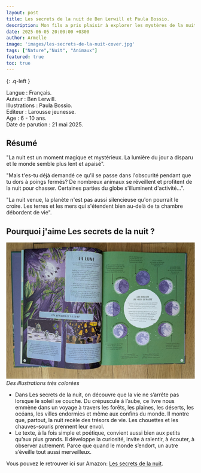 ```yaml
---
layout: post
title: Les secrets de la nuit de Ben Lerwill et Paula Bossio.
description: Mon fils a pris plaisir à explorer les mystères de la nuit et à découvrir la vie discrète qui s’y cache.
date: 2025-06-05 20:00:00 +0300
author: Armelle
image: 'images/les-secrets-de-la-nuit-cover.jpg'
tags: ["Nature","Nuit", "Animaux"]
featured: true
toc: true
---
```


{: .q-left }

Langue : Français.             
Auteur : Ben Lerwill.   
Illustrations : Paula Bossio.   
Editeur : Larousse jeunesse.           
Age : 6 - 10 ans.                     
Date de parution : 21 mai 2025.    

## Résumé

"La nuit est un moment magique et mystérieux. La lumière du jour a disparu et le monde semble plus lent et apaisé".

"Mais t'es-tu déjà demandé ce qu'il se passe dans l'obscurité pendant que tu dors à poings fermés? De nombreux animaux se réveillent et profitent de la nuit pour chasser. Certaines parties du globe s'illuminent d'activité...".

"La nuit venue, la planète n'est pas aussi silencieuse qu'on pourrait le croire. Les terres et les mers qui s'étendent bien au-delà de ta chambre débordent de vie".

## Pourquoi j'aime Les secrets de la nuit ?

![Des illustrations très colorées](images/les-secrets-de-la-nuit-int.jpg)
*Des illustrations très colorées*
- Dans Les secrets de la nuit, on découvre que la vie ne s’arrête pas lorsque le soleil se couche. Du crépuscule à l’aube, ce livre nous emmène dans un voyage à travers les forêts, les plaines, les déserts, les océans, les villes endormies et même aux confins du monde. Il montre que, partout, la nuit recèle des trésors de vie. Les chouettes et les chauves-souris prennent leur envol. 
- Le texte, à la fois simple et poétique, convient aussi bien aux petits qu’aux plus grands. Il développe la curiosité, invite à ralentir, à écouter, à observer autrement. Parce que quand le monde s’endort, un autre s’éveille tout aussi merveilleux.

Vous pouvez le retrouver ici sur Amazon: [Les secrets de la nuit](https://amzn.to/441cvme). 